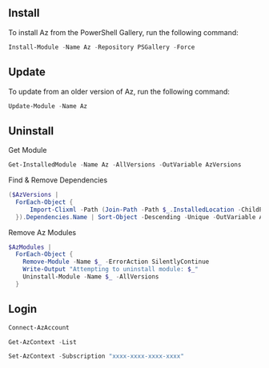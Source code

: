 ## Install

To install Az from the PowerShell Gallery, run the following command:

```powershell
Install-Module -Name Az -Repository PSGallery -Force
```

## Update
To update from an older version of Az, run the following command:

```powershell
Update-Module -Name Az
```

## Uninstall

Get Module
```powershell
Get-InstalledModule -Name Az -AllVersions -OutVariable AzVersions
```

Find & Remove Dependencies
```powershell
($AzVersions |
  ForEach-Object {
      Import-Clixml -Path (Join-Path -Path $_.InstalledLocation -ChildPath PSGetModuleInfo.xml)
  }).Dependencies.Name | Sort-Object -Descending -Unique -OutVariable AzModules
```

Remove Az Modules
```powershell
$AzModules |
  ForEach-Object {
    Remove-Module -Name $_ -ErrorAction SilentlyContinue
    Write-Output "Attempting to uninstall module: $_"
    Uninstall-Module -Name $_ -AllVersions
  }
```

## Login
```powershell
Connect-AzAccount

Get-AzContext -List

Set-AzContext -Subscription "xxxx-xxxx-xxxx-xxxx"
```
